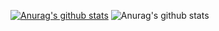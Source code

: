 [![Anurag's github stats](https://github-readme-stats.vercel.app/api?username=onur-yuksekkaya)](https://github.com/onur-yuksekkaya/github-readme-stats)
![Anurag's github stats](https://github-readme-stats.vercel.app/api?username=onur-yuksekkaya&hide=contribs,prs)
